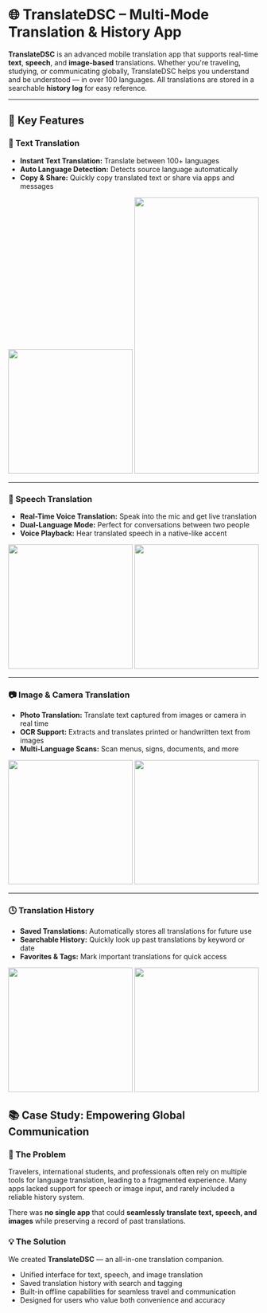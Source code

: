 # 🌐 TranslateDSC – Multi-Mode Translation & History App

**TranslateDSC** is an advanced mobile translation app that supports real-time **text**, **speech**, and **image-based** translations. Whether you're traveling, studying, or communicating globally, TranslateDSC helps you understand and be understood — in over 100 languages. All translations are stored in a searchable **history log** for easy reference.

---

## 🚀 Key Features

### 📝 Text Translation
- **Instant Text Translation:** Translate between 100+ languages  
- **Auto Language Detection:** Detects source language automatically  
- **Copy & Share:** Quickly copy translated text or share via apps and messages  

<p align="center">
  <img width="250" src="https://github.com/user-attachments/assets/f4fa00ae-eb5b-4268-a90c-e15502ed2c60" />
  <img width="250" height="555" src="https://github.com/user-attachments/assets/6e9a64b4-97ce-4739-ba57-c4c30fa03c69" />
</p>

---

### 🎤 Speech Translation
- **Real-Time Voice Translation:** Speak into the mic and get live translation  
- **Dual-Language Mode:** Perfect for conversations between two people  
- **Voice Playback:** Hear translated speech in a native-like accent  

<p align="center">
  <img width="250" src="https://github.com/user-attachments/assets/9b5364ba-7f37-4c33-a86a-e1e2e3794832" />
  <img width="250" src="https://github.com/user-attachments/assets/988abbee-1068-4ea2-a3e0-58c054b8e4c9" />
</p>

---

### 📷 Image & Camera Translation
- **Photo Translation:** Translate text captured from images or camera in real time  
- **OCR Support:** Extracts and translates printed or handwritten text from images  
- **Multi-Language Scans:** Scan menus, signs, documents, and more  

<p align="center">
  <img width="250" src="https://github.com/user-attachments/assets/c698fe72-c09c-4251-ba98-0a8393fe10ee" />
  <img width="250" src="https://github.com/user-attachments/assets/988abbee-1068-4ea2-a3e0-58c054b8e4c9" />
</p>

---

### 🕓 Translation History
- **Saved Translations:** Automatically stores all translations for future use  
- **Searchable History:** Quickly look up past translations by keyword or date  
- **Favorites & Tags:** Mark important translations for quick access  

<p align="center">
  <img width="250" src="https://github.com/user-attachments/assets/c698fe72-c09c-4251-ba98-0a8393fe10ee" />
  <img width="250" src="https://github.com/user-attachments/assets/f4fa00ae-eb5b-4268-a90c-e15502ed2c60" />
</p>

## 📚 Case Study: Empowering Global Communication

### 🧩 The Problem
Travelers, international students, and professionals often rely on multiple tools for language translation, leading to a fragmented experience. Many apps lacked support for speech or image input, and rarely included a reliable history system.  

There was **no single app** that could **seamlessly translate text, speech, and images** while preserving a record of past translations.  

### 💡 The Solution
We created **TranslateDSC** — an all-in-one translation companion.  

- Unified interface for text, speech, and image translation  
- Saved translation history with search and tagging  
- Built-in offline capabilities for seamless travel and communication  
- Designed for users who value both convenience and accuracy  
